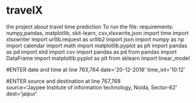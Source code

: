 # travelX
the project about travel time prediction 
To run the file: requirements:
numpy,pandas, matplotlib, skit-learn, csv,xlsxwrite,json
import time
import xlsxwriter
import urllib.request  as urllib2
import json
import numpy as np
import calendar
import math
import matplotlib.pyplot as plt
import pandas as pd
import xlrd
import csv
import pandas as pd
from pandas import DataFrame
import matplotlib.pyplot as plt
from sklearn import linear_model


#ENTER date and time at line 763,764
 date='20-12-2018'
 time_int='10:12'
 
#ENTER source and destination at line 767,768   
 source='Jaypee Institute of information technology, Noida, Sector-62'
 dest='jaipur'
